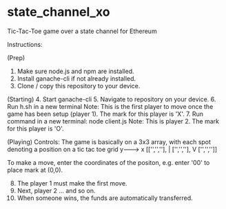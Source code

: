 # state_channel_xo
Tic-Tac-Toe game over a state channel for Ethereum

Instructions:

(Prep)
1. Make sure node.js and npm are installed.
2. Install ganache-cli if not already installed.
3. Clone / copy  this repository to your device.

(Starting)
4. Start ganache-cli
5. Navigate to repository on your device.
6. Run h.sh in a new terminal
  Note: This is the first player to move once the game has been setup (player 1). The mark for this player is 'X'.
7. Run command in a new terminal: node client.js
  Note: This is player 2. The mark for this player is 'O'.

(Playing)
Controls:
The game is basically on a 3x3 array, with each spot denoting a position on a tic tac toe grid
  y--->
 x [['','',''],
 | ['','',''],
 V ['','','']]
 
To make a move, enter the coordinates of the positon, e.g. enter '00' to place mark at (0,0).

8. The player 1 must make the first move.
9. Next, player 2 ... and so on.
9. When someone wins, the funds are automatically transferred.
